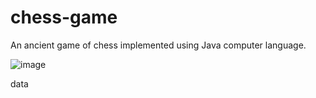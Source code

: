 # chess-game



An ancient game of chess implemented using Java computer language.


![image](https://user-images.githubusercontent.com/25560217/50720395-99249980-10d2-11e9-9e8c-b78ea8a9bf50.png)

data

